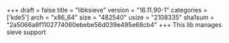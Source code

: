+++
draft = false
title = "libksieve"
version = "16.11.90-1"
categories = ['kde5']
arch = "x86_64"
size = "482540"
usize = "2108335"
sha1sum = "2a5066a8f1102774060ebebe56d039e495e68cb4"
+++
This lib manages sieve support